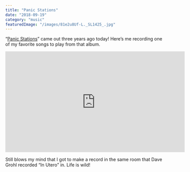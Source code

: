 ```yaml
---
title: "Panic Stations"
date: "2018-09-19"
category: "music"
featuredImage: "/images/81e2u8Uf-L._SL1425_.jpg"
---
```


“[Panic Stations](<https://en.wikipedia.org/wiki/Panic_Stations_(album)>)” came out three years ago today! Here’s me recording one of my favorite songs to play from that album.

<div class="embed"><iframe width="560" height="315" src="https://www.youtube.com/embed/IMc_r4Nb05Q" title="YouTube video player" frameborder="0" allow="accelerometer; autoplay; clipboard-write; encrypted-media; gyroscope; picture-in-picture" allowfullscreen></iframe></div>

Still blows my mind that I got to make a record in the same room that Dave Grohl recorded “In Utero” in. Life is wild!
